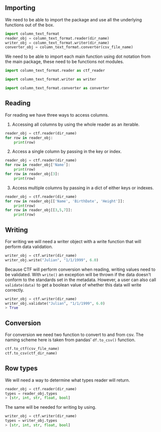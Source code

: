 ## Importing
We need to be able to import the package and use all the underlying functions out of the box.
```python
import column_text_format
reader_obj = column_text_format.reader(dir_name)
writer_obj = column_text_format.writer(dir_name)
converter_obj = column_text_format.converter(csv_file_name)
```
We need to be able to import each main function using dot notation from the main package, these need to be functions not modules.
```python
import column_text_format.reader as ctf_reader
```
```python
import column_text_format.writer as writer
```
```python
import column_text_format.converter as converter
```


## Reading
For reading we have three ways to access columns.
1. Accessing all columns by using the whole reader as an iterable.
```python
reader_obj = ctf.reader(dir_name)
for row in reader_obj:
    print(row)
```
2. Access a single column by passing in the key or index.
```python
reader_obj = ctf.reader(dir_name)
for row in reader_obj['Name']:
    print(row)
for row in reader_obj[3]:
    print(row)
```
3. Access multiple columns by passing in a dict of either keys or indexes.
```python
reader_obj = ctf.reader(dir_name)
for row in reader_obj[['Name', 'BirthDate', 'Height']]:
    print(row)
for row in reader_obj[[3,5,7]]:
    print(row)
```


## Writing
For writing we will need a writer object with a write function that will perform data validation.
```python
writer_obj = ctf.writer(dir_name)
writer_obj.write("Julian", "1/1/1999", 6.0)
```
Because CTF will perform  conversion when reading, writing values need to be validated. With ```write()``` an exception will be thrown if the data doesn't conform to the standards set in the metadata. However, a user can also call ```validate(data)``` to get a boolean value of whether this data will write correctly.
```python
writer_obj = ctf.writer(dir_name)
writer_obj.validate("Julian", "1/1/1999", 6.0)
> True
```

## Conversion
For conversion we need two function to convert to and from csv. The naming scheme here is taken from pandas' ```df.to_csv()``` function.
```python
ctf.to_ctf(csv_file_name)
ctf.to_csv(ctf_dir_name)
```

## Row types
We will need a way to determine what types reader will return.
```python
reader_obj = ctf.reader(dir_name)
types = reader_obj.types
> [str, int, str, float, bool]
```
The same will be needed for writing by using.
```python
writer_obj = ctf.writer(dir_name)
types = writer_obj.types
> [str, int, str, float, bool]
```
